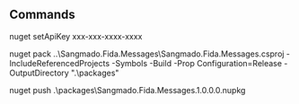 Commands
------------
nuget setApiKey xxx-xxx-xxxx-xxxx

nuget pack ..\Sangmado.Fida.Messages\Sangmado.Fida.Messages.csproj -IncludeReferencedProjects -Symbols -Build -Prop Configuration=Release -OutputDirectory ".\packages"

nuget push .\packages\Sangmado.Fida.Messages.1.0.0.0.nupkg


